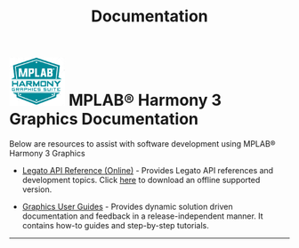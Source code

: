 ﻿---
title: Documentation
nav_order: 90
---

# ![Microchip Technology](./images/mhgs.png) MPLAB® Harmony 3 Graphics Documentation


Below are resources to assist with software development using MPLAB® Harmony 3 Graphics

* [Legato API Reference (Online)](https://github.com/mchpgfx/legato.docs/html/index.html) -  Provides Legato API references and development topics.  Click [here](https://github.com/mchpgfx/legato.docs/archive/master.zip) to download an offline supported version.

* [Graphics User Guides](https://github.com/mchpgfx/legato.docs/wiki) - Provides dynamic solution driven documentation and feedback in a release-independent manner. It contains how-to guides and step-by-step tutorials.

***
